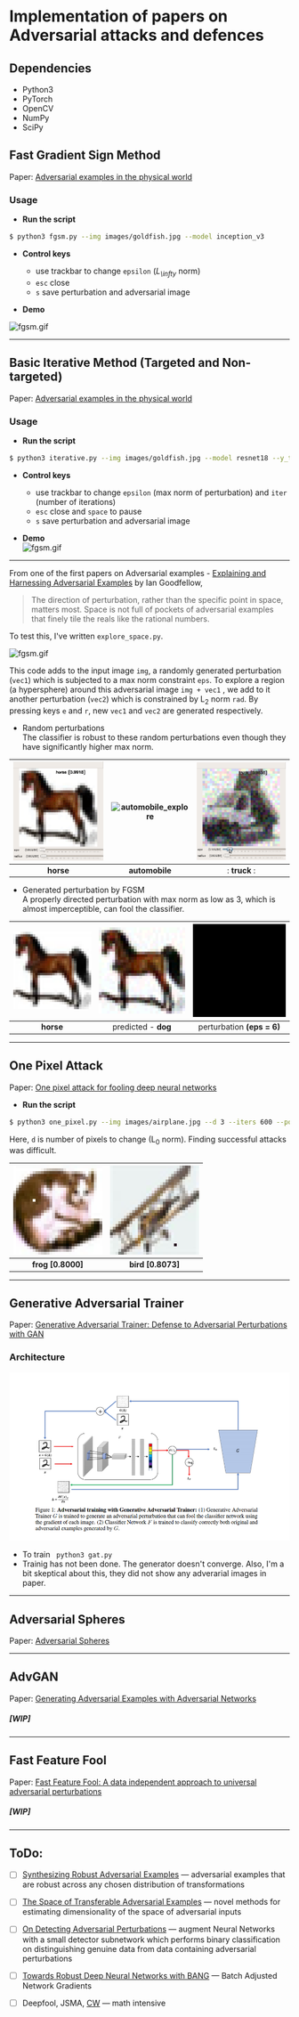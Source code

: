 # Implementation of papers on Adversarial attacks and defences

## Dependencies  
* Python3  
* PyTorch  
* OpenCV  
* NumPy 
* SciPy


## Fast Gradient Sign Method
Paper: [Adversarial examples in the physical world](https://arxiv.org/abs/1607.02533)  
### Usage  
* **Run the script**
```bash
$ python3 fgsm.py --img images/goldfish.jpg --model inception_v3
```
* **Control keys**  
  - use trackbar to change `epsilon` (*L*<sub>*\infty*</sub> norm)  
  - `esc` close  
  - `s` save perturbation and adversarial image  


* **Demo**   
  
![fgsm.gif](https://github.com/sarathknv/test/blob/master/images/fgsm.gif)  




---  

## Basic Iterative Method (Targeted and Non-targeted)  
Paper: [Adversarial examples in the physical world](https://arxiv.org/abs/1607.02533)  
### Usage  
* **Run the script**
```bash
$ python3 iterative.py --img images/goldfish.jpg --model resnet18 --y_target 4
```
* **Control keys**  
  - use trackbar to change `epsilon` (max norm of perturbation) and `iter` (number of iterations)  
  - `esc` close  and `space` to pause
  - `s` save perturbation and adversarial image  


* **Demo**  
![fgsm.gif](https://github.com/sarathknv/test/blob/master/images/iterative.gif)





---  

From one of the first papers on Adversarial examples - [Explaining and Harnessing Adversarial Examples](https://arxiv.org/abs/1412.6572) by Ian Goodfellow,
> The direction of perturbation, rather than the specific point in space, matters most. Space is
not full of pockets of adversarial examples that finely tile the reals like the rational numbers.  

To test this, I've written `explore_space.py`. 

 ![fgsm.gif](https://github.com/sarathknv/test/blob/master/images/horse_explore_demo.gif)  

This code adds to the input image `img`, a randomly generated perturbation (`vec1`) which is subjected to a max norm constraint `eps`. To explore a region (a hypersphere) around this adversarial image `img + vec1` , we add to it another perturbation (`vec2`) which is constrained by L<sub>2</sub> norm `rad`.  By pressing keys `e` and `r`, new `vec1` and `vec2` are generated respectively.  

 * Random perturbations   
 The classifier is robust to these random perturbations even though they have significantly higher max norm.  
 
 | ![horse_explore](images/horse_explore_single.gif) | ![automobile_explore](images/automobile_explore.gif) | ![truck_explore](images/truck_explore.gif) |  
 |:------------------------------------------:|:-----------------------:|:-----------:|  
 |             **horse**                      |      **automobile**     |: **truck** :|  
  

* Generated perturbation by FGSM  
A properly directed perturbation with max norm as low as 3, which is almost imperceptible, can fool the classifier.    

 | ![horse_scaled](images/horse_scaled.png) | ![horse_adversarial](images/horse_fgsm.png) | ![perturbation](images/horse_fgsm_pert.png) |
 |:---------:|:--------------------:|:--------------------------:|
 | **horse** |  predicted - **dog** | perturbation **(eps = 6)** |  
 
 

 
 ---  
  
 ## One Pixel Attack  
 Paper: [One pixel attack for fooling deep neural networks](https://arxiv.org/abs/1710.08864)  
 * **Run the script**
```bash
$ python3 one_pixel.py --img images/airplane.jpg --d 3 --iters 600 --popsize 10
```  
Here, `d` is number of pixels to change (L<sub>0</sub> norm). Finding successful attacks was difficult. 

| ![cat](images/frog_8000.png) | ![airplane](images/bird_8073.png) |  
|:----------------------------:|:---------------------------------:|  
| **frog [0.8000]**            |        **bird [0.8073]**          |  





---  
 
 
## Generative Adversarial Trainer  
Paper: [Generative Adversarial Trainer: Defense to Adversarial Perturbations with GAN](https://arxiv.org/pdf/1705.03387)  

### Architecture  
![gat architecture](images/gat_architecture.png)  


* To train ` python3 gat.py`  
* Trainig has not been done. The generator doesn't converge. Also, I'm a bit skeptical about this, they did not show any adverarial images in paper.  



---  

## Adversarial Spheres  
Paper: [Adversarial Spheres](https://arxiv.org/abs/1801.02774)  

---  

## AdvGAN  
Paper: [Generating Adversarial Examples with Adversarial Networks](https://arxiv.org/abs/1801.02610)  
##### [WIP]  

---  

## Fast Feature Fool  
Paper: [Fast Feature Fool: A data independent approach to universal adversarial perturbations](https://arxiv.org/abs/1707.05572)  
##### [WIP]  

---  

## ToDo:  

- [ ] [Synthesizing Robust Adversarial Examples](https://arxiv.org/abs/1707.07397) &mdash; adversarial examples that
are robust across any chosen distribution of transformations  
- [ ] [The Space of Transferable Adversarial Examples](https://arxiv.org/pdf/1704.03453.pdf) &mdash; novel methods for estimating dimensionality of the space of adversarial inputs  
- [ ] [On Detecting Adversarial Perturbations](https://arxiv.org/pdf/1702.04267.pdf) &mdash; augment Neural Networks with a small detector subnetwork which performs binary classification on distinguishing genuine data from data containing adversarial perturbations  
- [ ] [Towards Robust Deep Neural Networks with BANG](https://arxiv.org/pdf/1612.00138.pdf) &mdash; Batch Adjusted Network Gradients  
- [ ] Deepfool, JSMA, [CW](https://arxiv.org/pdf/1608.04644.pdf) &mdash; math intensive

